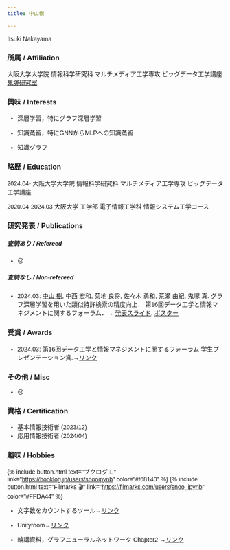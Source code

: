 ```yaml
---
title: 中山樹

---
```


<!-- フォントの指定 -->
<style>
    body {
        font-family: 'Arial', sans-serif;
    }
</style>


Itsuki Nakayama


<h3> 所属 / Affiliation </h3>

大阪大学大学院 情報科学研究科 マルチメディア工学専攻 ビッグデータ工学講座 [鬼塚研究室](http://www-bigdata.ist.osaka-u.ac.jp/ja/home/)

<h3> 興味 / Interests </h3>

- 深層学習，特にグラフ深層学習

- 知識蒸留，特にGNNからMLPへの知識蒸留

- 知識グラフ

<!-- - 対照学習，ネガティブサンプリング -->


<!-- - 情報検索 -->
<!-- - 説明可能性 -->

<h3> 略歴 / Education </h3>

2024.04- 大阪大学大学院 情報科学研究科 マルチメディア工学専攻 ビッグデータ工学講座

2020.04-2024.03 大阪大学 工学部 電子情報工学科 情報システム工学コース



<h3> 研究発表 / Publications </h3>

<h5> 査読あり / Refereed </h5>

- 😢

<h5> 査読なし / Non-refereed </h5>

- 2024.03: <u>中山 樹</u>, 中西 宏和, 菊地 良将, 佐々木 勇和, 荒瀬 由紀, 鬼塚 真. グラフ深層学習を用いた類似特許検索の精度向上． 第16回データ工学と情報マネジメントに関するフォーラム．→ <!-- [pdf]() --> [発表スライド](https://drive.google.com/file/d/1zE8s9DEiq8AI7pf7XZoG8RONjvUFLVda/view?usp=sharing), [ポスター](https://drive.google.com/file/d/1qjrzgpG_kqRqEB6M_li-x8iJba9POnbV/view?usp=sharing)

<h3> 受賞 / Awards </h3>

- 2024.03: 第16回データ工学と情報マネジメントに関するフォーラム 学生プレゼンテーション賞.→[リンク](https://confit.atlas.jp/guide/event/deim2024/static/awards#:~:text=%E3%82%B0%E3%83%A9%E3%83%95%E6%B7%B1%E5%B1%A4%E5%AD%A6%E7%BF%92%E3%82%92%E7%94%A8%E3%81%84%E3%81%9F%E9%A1%9E%E4%BC%BC%E7%89%B9%E8%A8%B1%E6%A4%9C%E7%B4%A2%E3%81%AE%E7%B2%BE%E5%BA%A6%E5%90%91%E4%B8%8A)


<h3> その他 / Misc </h3>

- 😢


<h3> 資格 / Certification </h3>

- 基本情報技術者 (2023/12)
- 応用情報技術者 (2024/04)

<h3> 趣味 / Hobbies </h3>

{% include button.html text="ブクログ 📕" link="https://booklog.jp/users/snooipynb" color="#f68140" %} {% include button.html text="Filmarks 🎬" link="https://filmarks.com/users/snoo_ipynb" color="#FFDA44" %} 

- 文字数をカウントするツール→[リンク](https://nakayamaitsuki.github.io/string_length_counter)
- Unityroom→[リンク](https://unityroom.com/users/goromanji)

- 輪講資料，グラフニューラルネットワーク Chapter2 →[リンク](https://speakerdeck.com/snoo_py/gurahulun-jiang-gurahuniyurarunetutowaku-chapter2-zhun-bei)